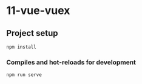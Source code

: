 # 11-vue-vuex

## Project setup
```
npm install
```

### Compiles and hot-reloads for development
```
npm run serve
```
